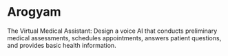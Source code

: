 # Arogyam
The Virtual Medical Assistant: Design a voice AI that conducts preliminary medical assessments, schedules appointments, answers patient questions, and provides basic health information.
